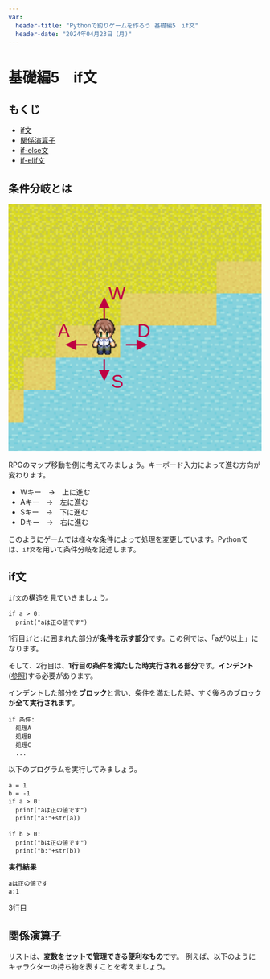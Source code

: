 ```yaml
---
var:
  header-title: "Pythonで釣りゲームを作ろう 基礎編5　if文"
  header-date: "2024年04月23日（月)"
---
```


# 基礎編5　if文 

## もくじ

-  [if文](basic05.html#if文) 
-  [関係演算子](basic05.html#関係演算子)
-  [if-else文](basic05.html#if-else文) 
-  [if-elif文](basic05.html#if-elif文) 

## 条件分岐とは

![img](figs/05/walk.png)

RPGのマップ移動を例に考えてみましょう。キーボード入力によって進む方向が変わります。


- Wキー　→　上に進む
- Aキー　→　左に進む
- Sキー　→　下に進む
- Dキー　→　右に進む

このようにゲームでは様々な条件によって処理を変更しています。Pythonでは、`if文`を用いて条件分岐を記述します。

## if文
`if文`の構造を見ていきましょう。

```python{.numberLines caption="if文の構造"}
if a > 0:
  print("aは正の値です")
```

1行目`if`と`:`に囲まれた部分が**条件を示す部分**です。この例では、「aが0以上」になります。

そして、2行目は、**1行目の条件を満たした時実行される部分**です。**インデント**([参照](basic04.html#インデント))する必要があります。

インデントした部分を**ブロック**と言い、条件を満たした時、すぐ後ろのブロックが**全て実行されます**。

```python{.numberLines caption="ブロック"}
if 条件:
  処理A
  処理B
  処理C
  ...
```
以下のプログラムを実行してみましょう。

```python{.numberLines caption="test5-1.py"}
a = 1
b = -1
if a > 0:
  print("aは正の値です")
  print("a:"+str(a))

if b > 0:
  print("bは正の値です")
  print("b:"+str(b))
```

**<i class="fa-solid fa-terminal"></i> 実行結果**

```
aは正の値です
a:1
```

3行目

## 関係演算子



リストは、**変数をセットで管理できる便利なもの**です。
例えば、以下のようにキャラクターの持ち物を表すことを考えましょう。